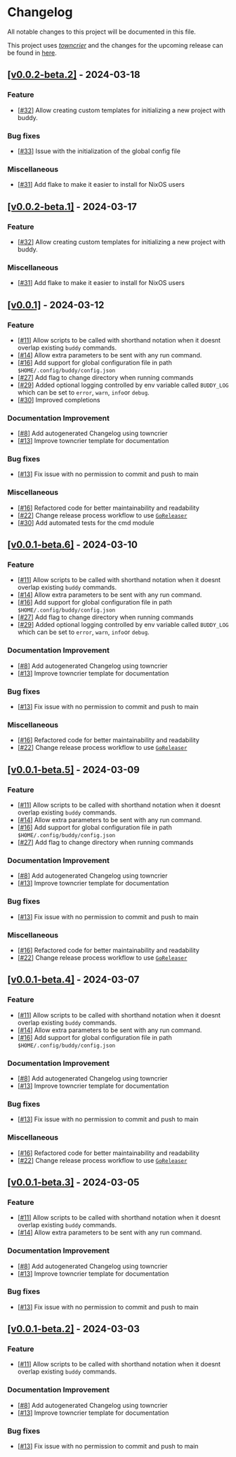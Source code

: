 # Changelog

All notable changes to this project will be documented in this file.

This project uses [_towncrier_](https://towncrier.readthedocs.io/) and the changes for the upcoming release can be found in [here](https://github.com/dreadster3/buddy/tree/main/.changelog.d/).

<!-- towncrier release notes start -->

## [[v0.0.2-beta.2]](https://github.com/dreadster3/buddy/tree/v0.0.2-beta.2) - 2024-03-18

### Feature

- [[#32](https://github.com/dreadster3/buddy/pull/32)] Allow creating custom templates for initializing a new project with buddy.

### Bug fixes

- [[#33](https://github.com/dreadster3/buddy/pull/33)] Issue with the initialization of the global config file

### Miscellaneous

- [[#31](https://github.com/dreadster3/buddy/pull/31)] Add flake to make it easier to install for NixOS users


## [[v0.0.2-beta.1]](https://github.com/dreadster3/buddy/tree/v0.0.2-beta.1) - 2024-03-17

### Feature

- [[#32](https://github.com/dreadster3/buddy/pull/32)] Allow creating custom templates for initializing a new project with buddy.

### Miscellaneous

- [[#31](https://github.com/dreadster3/buddy/pull/31)] Add flake to make it easier to install for NixOS users


## [[v0.0.1]](https://github.com/dreadster3/buddy/tree/v0.0.1) - 2024-03-12

### Feature

- [[#11](https://github.com/dreadster3/buddy/pull/11)] Allow scripts to be called with shorthand notation when it doesnt overlap existing `buddy` commands.
- [[#14](https://github.com/dreadster3/buddy/pull/14)] Allow extra parameters to be sent with any run command.
- [[#16](https://github.com/dreadster3/buddy/pull/16)] Add support for global configuration file in path `$HOME/.config/buddy/config.json`
- [[#27](https://github.com/dreadster3/buddy/pull/27)] Add flag to change directory when running commands
- [[#29](https://github.com/dreadster3/buddy/pull/29)] Added optional logging controlled by env variable called `BUDDY_LOG` which can be set to `error`, `warn`, `info`or `debug`.
- [[#30](https://github.com/dreadster3/buddy/pull/30)] Improved completions

### Documentation Improvement

- [[#8](https://github.com/dreadster3/buddy/pull/8)] Add autogenerated Changelog using towncrier
- [[#13](https://github.com/dreadster3/buddy/pull/13)] Improve towncrier template for documentation

### Bug fixes

- [[#13](https://github.com/dreadster3/buddy/pull/13)] Fix issue with no permission to commit and push to main

### Miscellaneous

- [[#16](https://github.com/dreadster3/buddy/pull/16)] Refactored code for better maintainability and readability
- [[#22](https://github.com/dreadster3/buddy/pull/22)] Change release process workflow to use [`GoReleaser`](https://goreleaser.com)
- [[#30](https://github.com/dreadster3/buddy/pull/30)] Add automated tests for the cmd module


## [[v0.0.1-beta.6]](https://github.com/dreadster3/buddy/tree/v0.0.1-beta.6) - 2024-03-10

### Feature

- [[#11](https://github.com/dreadster3/buddy/pull/11)] Allow scripts to be called with shorthand notation when it doesnt overlap existing `buddy` commands.
- [[#14](https://github.com/dreadster3/buddy/pull/14)] Allow extra parameters to be sent with any run command.
- [[#16](https://github.com/dreadster3/buddy/pull/16)] Add support for global configuration file in path `$HOME/.config/buddy/config.json`
- [[#27](https://github.com/dreadster3/buddy/pull/27)] Add flag to change directory when running commands
- [[#29](https://github.com/dreadster3/buddy/pull/29)] Added optional logging controlled by env variable called `BUDDY_LOG` which can be set to `error`, `warn`, `info`or `debug`.

### Documentation Improvement

- [[#8](https://github.com/dreadster3/buddy/pull/8)] Add autogenerated Changelog using towncrier
- [[#13](https://github.com/dreadster3/buddy/pull/13)] Improve towncrier template for documentation

### Bug fixes

- [[#13](https://github.com/dreadster3/buddy/pull/13)] Fix issue with no permission to commit and push to main

### Miscellaneous

- [[#16](https://github.com/dreadster3/buddy/pull/16)] Refactored code for better maintainability and readability
- [[#22](https://github.com/dreadster3/buddy/pull/22)] Change release process workflow to use [`GoReleaser`](https://goreleaser.com)


## [[v0.0.1-beta.5]](https://github.com/dreadster3/buddy/tree/v0.0.1-beta.5) - 2024-03-09

### Feature

- [[#11](https://github.com/dreadster3/buddy/pull/11)] Allow scripts to be called with shorthand notation when it doesnt overlap existing `buddy` commands.
- [[#14](https://github.com/dreadster3/buddy/pull/14)] Allow extra parameters to be sent with any run command.
- [[#16](https://github.com/dreadster3/buddy/pull/16)] Add support for global configuration file in path `$HOME/.config/buddy/config.json`
- [[#27](https://github.com/dreadster3/buddy/pull/27)] Add flag to change directory when running commands

### Documentation Improvement

- [[#8](https://github.com/dreadster3/buddy/pull/8)] Add autogenerated Changelog using towncrier
- [[#13](https://github.com/dreadster3/buddy/pull/13)] Improve towncrier template for documentation

### Bug fixes

- [[#13](https://github.com/dreadster3/buddy/pull/13)] Fix issue with no permission to commit and push to main

### Miscellaneous

- [[#16](https://github.com/dreadster3/buddy/pull/16)] Refactored code for better maintainability and readability
- [[#22](https://github.com/dreadster3/buddy/pull/22)] Change release process workflow to use [`GoReleaser`](https://goreleaser.com)


## [[v0.0.1-beta.4]](https://github.com/dreadster3/buddy/tree/v0.0.1-beta.4) - 2024-03-07

### Feature

- [[#11](https://github.com/dreadster3/buddy/pull/11)] Allow scripts to be called with shorthand notation when it doesnt overlap existing `buddy` commands.
- [[#14](https://github.com/dreadster3/buddy/pull/14)] Allow extra parameters to be sent with any run command.
- [[#16](https://github.com/dreadster3/buddy/pull/16)] Add support for global configuration file in path `$HOME/.config/buddy/config.json`

### Documentation Improvement

- [[#8](https://github.com/dreadster3/buddy/pull/8)] Add autogenerated Changelog using towncrier
- [[#13](https://github.com/dreadster3/buddy/pull/13)] Improve towncrier template for documentation

### Bug fixes

- [[#13](https://github.com/dreadster3/buddy/pull/13)] Fix issue with no permission to commit and push to main

### Miscellaneous

- [[#16](https://github.com/dreadster3/buddy/pull/16)] Refactored code for better maintainability and readability
- [[#22](https://github.com/dreadster3/buddy/pull/22)] Change release process workflow to use [`GoReleaser`](https://goreleaser.com)


## [[v0.0.1-beta.3]](https://github.com/dreadster3/buddy/tree/v0.0.1-beta.3) - 2024-03-05

### Feature

- [[#11](https://github.com/dreadster3/buddy/pull/11)] Allow scripts to be called with shorthand notation when it doesnt overlap existing `buddy` commands.
- [[#14](https://github.com/dreadster3/buddy/pull/14)] Allow extra parameters to be sent with any run command.

### Documentation Improvement

- [[#8](https://github.com/dreadster3/buddy/pull/8)] Add autogenerated Changelog using towncrier
- [[#13](https://github.com/dreadster3/buddy/pull/13)] Improve towncrier template for documentation

### Bug fixes

- [[#13](https://github.com/dreadster3/buddy/pull/13)] Fix issue with no permission to commit and push to main


## [[v0.0.1-beta.2]](https://github.com/dreadster3/buddy/tree/v0.0.1-beta.2) - 2024-03-03

### Feature

- [[#11](https://github.com/dreadster3/buddy/pull/11)] Allow scripts to be called with shorthand notation when it doesnt overlap existing `buddy` commands.

### Documentation Improvement

- [[#8](https://github.com/dreadster3/buddy/pull/8)] Add autogenerated Changelog using towncrier
- [[#13](https://github.com/dreadster3/buddy/pull/13)] Improve towncrier template for documentation

### Bug fixes

- [[#13](https://github.com/dreadster3/buddy/pull/13)] Fix issue with no permission to commit and push to main
